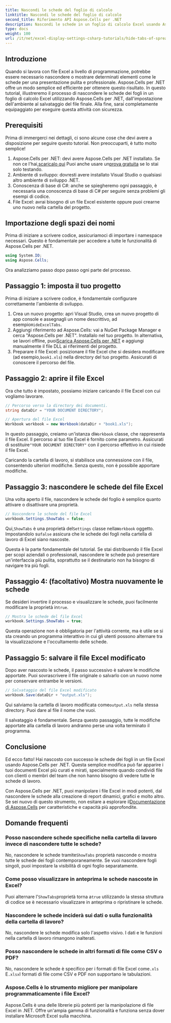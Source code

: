 ```yaml
---
title: Nascondi le schede del foglio di calcolo
linktitle: Nascondi le schede del foglio di calcolo
second_title: Riferimento API Aspose.Cells per .NET
description: Nascondi le schede in un foglio di calcolo Excel usando Aspose.Cells per .NET. Scopri come nascondere e mostrare le schede dei fogli a livello di programmazione in pochi semplici passaggi.
type: docs
weight: 100
url: /it/net/excel-display-settings-csharp-tutorials/hide-tabs-of-spreadsheet/
---
```

## Introduzione

Quando si lavora con file Excel a livello di programmazione, potrebbe essere necessario nascondere o mostrare determinati elementi come le schede per una presentazione pulita e professionale. Aspose.Cells per .NET offre un modo semplice ed efficiente per ottenere questo risultato. In questo tutorial, illustreremo il processo di nascondere le schede dei fogli in un foglio di calcolo Excel utilizzando Aspose.Cells per .NET, dall'impostazione dell'ambiente al salvataggio del file finale. Alla fine, sarai completamente equipaggiato per eseguire questa attività con sicurezza.

## Prerequisiti

Prima di immergerci nei dettagli, ci sono alcune cose che devi avere a disposizione per seguire questo tutorial. Non preoccuparti, è tutto molto semplice!

1.  Aspose.Cells per .NET: devi avere Aspose.Cells per .NET installato. Se non ce l'hai,[scaricalo qui](https://releases.aspose.com/cells/net/) Puoi anche usare un[prova gratuita](https://releases.aspose.com/) se lo stai solo testando.
2. Ambiente di sviluppo: dovresti avere installato Visual Studio o qualsiasi altro ambiente di sviluppo .NET.
3. Conoscenza di base di C#: anche se spiegheremo ogni passaggio, è necessaria una conoscenza di base di C# per seguire senza problemi gli esempi di codice.
4. File Excel: avrai bisogno di un file Excel esistente oppure puoi crearne uno nuovo nella cartella del progetto.

## Importazione degli spazi dei nomi

Prima di iniziare a scrivere codice, assicuriamoci di importare i namespace necessari. Questo è fondamentale per accedere a tutte le funzionalità di Aspose.Cells per .NET.

```csharp
using System.IO;
using Aspose.Cells;
```

Ora analizziamo passo dopo passo ogni parte del processo.

## Passaggio 1: imposta il tuo progetto

Prima di iniziare a scrivere codice, è fondamentale configurare correttamente l'ambiente di sviluppo.

1.  Crea un nuovo progetto: apri Visual Studio, crea un nuovo progetto di app console e assegnagli un nome descrittivo, ad esempio`HideExcelTabs`.
2. Aggiungi riferimento ad Aspose.Cells: vai a NuGet Package Manager e cerca "Aspose.Cells per .NET". Installalo nel tuo progetto.
 In alternativa, se lavori offline, puoi[Scarica Aspose.Cells per .NET](https://releases.aspose.com/cells/net/) e aggiungi manualmente il file DLL ai riferimenti del progetto.
3. Preparare il file Excel: posizionare il file Excel che si desidera modificare (ad esempio,`book1.xls`) nella directory del tuo progetto. Assicurati di conoscere il percorso del file.

## Passaggio 2: aprire il file Excel

Ora che tutto è impostato, possiamo iniziare caricando il file Excel con cui vogliamo lavorare.

```csharp
// Percorso verso la directory dei documenti.
string dataDir = "YOUR DOCUMENT DIRECTORY";

// Apertura del file Excel
Workbook workbook = new Workbook(dataDir + "book1.xls");
```

 In questo passaggio, creiamo un'istanza di`Workbook` classe, che rappresenta il file Excel. Il percorso al tuo file Excel è fornito come parametro. Assicurati di sostituire`"YOUR DOCUMENT DIRECTORY"` con il percorso effettivo in cui risiede il file Excel.

Caricando la cartella di lavoro, si stabilisce una connessione con il file, consentendo ulteriori modifiche. Senza questo, non è possibile apportare modifiche.

## Passaggio 3: nascondere le schede del file Excel

Una volta aperto il file, nascondere le schede del foglio è semplice quanto attivare o disattivare una proprietà.

```csharp
// Nascondere le schede del file Excel
workbook.Settings.ShowTabs = false;
```

 Qui,`ShowTabs` è una proprietà del`Settings` classe nella`Workbook` oggetto. Impostandolo su`false` assicura che le schede dei fogli nella cartella di lavoro di Excel siano nascoste.

Questa è la parte fondamentale del tutorial. Se stai distribuendo il file Excel per scopi aziendali o professionali, nascondere le schede può presentare un'interfaccia più pulita, soprattutto se il destinatario non ha bisogno di navigare tra più fogli.

## Passaggio 4: (facoltativo) Mostra nuovamente le schede

 Se desideri invertire il processo e visualizzare le schede, puoi facilmente modificare la proprietà in`true`.

```csharp
// Mostra le schede del file Excel
workbook.Settings.ShowTabs = true;
```

Questa operazione non è obbligatoria per l'attività corrente, ma è utile se si sta creando un programma interattivo in cui gli utenti possono alternare tra la visualizzazione e l'occultamento delle schede.

## Passaggio 5: salvare il file Excel modificato

Dopo aver nascosto le schede, il passo successivo è salvare le modifiche apportate. Puoi sovrascrivere il file originale o salvarlo con un nuovo nome per conservare entrambe le versioni.

```csharp
// Salvataggio del file Excel modificato
workbook.Save(dataDir + "output.xls");
```

 Qui salviamo la cartella di lavoro modificata come`output.xls` nella stessa directory. Puoi dare al file il nome che vuoi.

Il salvataggio è fondamentale. Senza questo passaggio, tutte le modifiche apportate alla cartella di lavoro andranno perse una volta terminato il programma.

## Conclusione

Ed ecco fatto! Hai nascosto con successo le schede dei fogli in un file Excel usando Aspose.Cells per .NET. Questa semplice modifica può far apparire i tuoi documenti Excel più curati e mirati, specialmente quando condividi file con clienti o membri del team che non hanno bisogno di vedere tutte le schede di lavoro.

 Con Aspose.Cells per .NET, puoi manipolare i file Excel in modi potenti, dal nascondere le schede alla creazione di report dinamici, grafici e molto altro. Se sei nuovo di questo strumento, non esitare a esplorare il[Documentazione di Aspose.Cells](https://reference.aspose.com/cells/net/) per caratteristiche e capacità più approfondite.

## Domande frequenti

### Posso nascondere schede specifiche nella cartella di lavoro invece di nascondere tutte le schede?  
 No, nascondere le schede tramite`ShowTabs` proprietà nasconde o mostra tutte le schede dei fogli contemporaneamente. Se vuoi nascondere fogli singoli, puoi impostare la visibilità di ogni foglio separatamente.

### Come posso visualizzare in anteprima le schede nascoste in Excel?  
 Puoi alternare l'`ShowTabs`proprietà torna a`true` utilizzando la stessa struttura di codice se è necessario visualizzare in anteprima o ripristinare le schede.

### Nascondere le schede inciderà sui dati o sulla funzionalità della cartella di lavoro?  
No, nascondere le schede modifica solo l'aspetto visivo. I dati e le funzioni nella cartella di lavoro rimangono inalterati.

### Posso nascondere le schede in altri formati di file come CSV o PDF?  
 No, nascondere le schede è specifico per i formati di file Excel come`.xls` E`.xlsx`I formati di file come CSV e PDF non supportano le tabulazioni.

### Aspose.Cells è lo strumento migliore per manipolare programmaticamente i file Excel?  
Aspose.Cells è una delle librerie più potenti per la manipolazione di file Excel in .NET. Offre un'ampia gamma di funzionalità e funziona senza dover installare Microsoft Excel sulla macchina.